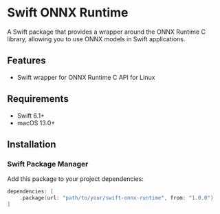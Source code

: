 # Swift ONNX Runtime

A Swift package that provides a wrapper around the ONNX Runtime C library, allowing you to use ONNX models in Swift applications.

## Features

- Swift wrapper for ONNX Runtime C API for Linux

## Requirements

- Swift 6.1+
- macOS 13.0+

## Installation

### Swift Package Manager

Add this package to your project dependencies:

```swift
dependencies: [
    .package(url: "path/to/your/swift-onnx-runtime", from: "1.0.0")
]
```
